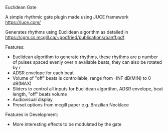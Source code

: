 Euclidean Gate

A simple rhythmic gate plugin made using JUCE framework https://juce.com/

Generates rhythms using Euclidean algorithm as detailed in https://cgm.cs.mcgill.ca/~godfried/publications/banff.pdf

Features:
- Euclidean algorithm to generate rhythms, these rhythms are p number of pulses spaced evenly over n available beats, they can also be rotated by r
- ADSR envelope for each beat
- Volume of "off" beats is controllable, range from -INF dB(MIN) to 0 dB(MAX)
- Sliders to control all inputs for Euclidean algorithm, ADSR envelope, beat length, "off" beats volume
- Audiovisual display
- Preset options from mcgill paper e.g. Brazilian Necklace

Features in Development:
- More interesting effects to be modulated by the gate


